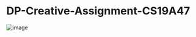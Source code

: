 # DP-Creative-Assignment-CS19A47


![image](https://user-images.githubusercontent.com/70965960/165486540-fb48d14e-c57e-4d1a-a864-f26cb030b338.png)
